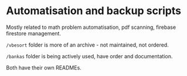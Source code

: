 # Automatisation and backup scripts

Mostly related to math problem automatisation, pdf scanning, firebase firestore management.

`/vbesort` folder is more of an archive - not maintained, not ordered.

`/bankas` folder is being actively used, have order and documentation.

Both have their own READMEs.
